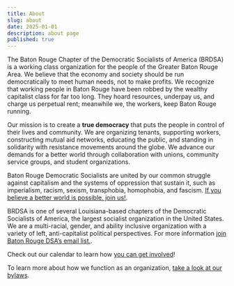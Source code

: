 ```yaml
---
title: About
slug: about
date: 2025-01-01
description: about page
published: true
---
```


The Baton Rouge Chapter of the Democratic Socialists of America (BRDSA) is a working class organization for the people of the Greater Baton Rouge Area. We believe that the economy and society should be run democratically to meet human needs, not to make profits. We recognize that working people in Baton Rouge have been robbed by the wealthy capitalist class for far too long. They hoard resources, underpay us, and charge us perpetual rent; meanwhile we, the workers, keep Baton Rouge running.

Our mission is to create a **true democracy** that puts the people in control of their lives and community. We are organizing tenants, supporting workers, constructing mutual aid networks, educating the public, and standing in solidarity with resistance movements around the globe. We advance our demands for a better world through collaboration with unions, community service groups, and student organizations.

Baton Rouge Democratic Socialists are united by our common struggle against capitalism and the systems of oppression that sustain it, such as imperialism, racism, sexism, transphobia, homophobia, and fascism. [If you believe a better world is possible, join us!](https://act.dsausa.org/donate/membership/?source=Baton%20Rouge).

BRDSA is one of several Louisiana-based chapters of the Democratic Socialists of America, the largest socialist organization in the United States. We are a multi-racial, gender, and ability inclusive organization with a variety of left, anti-capitalist political perspectives. For more information [join Baton Rouge DSA’s email list.](https://actionnetwork.org/forms/join-brdsa).

Check out our calendar to learn how [you can get involved](/get-involved)!

To learn more about how we function as an organization, [take a look at our bylaws](/bylaws).